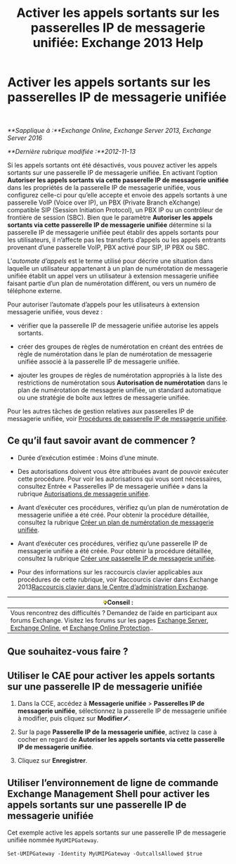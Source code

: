 ﻿---
title: 'Activer les appels sortants sur les passerelles IP de messagerie unifiée: Exchange 2013 Help'
TOCTitle: Activer les appels sortants sur les passerelles IP de messagerie unifiée
ms:assetid: c3ad8e53-d37e-499e-b1f1-defb0ba1bd12
ms:mtpsurl: https://technet.microsoft.com/fr-fr/library/JJ673562(v=EXCHG.150)
ms:contentKeyID: 50479145
ms.date: 05/23/2018
mtps_version: v=EXCHG.150
ms.translationtype: MT
---

# Activer les appels sortants sur les passerelles IP de messagerie unifiée

 

_**Sapplique à :**Exchange Online, Exchange Server 2013, Exchange Server 2016_

_**Dernière rubrique modifiée :**2012-11-13_

Si les appels sortants ont été désactivés, vous pouvez activer les appels sortants sur une passerelle IP de messagerie unifiée. En activant l’option **Autoriser les appels sortants via cette passerelle IP de messagerie unifiée** dans les propriétés de la passerelle IP de messagerie unifiée, vous configurez celle-ci pour qu’elle accepte et envoie des appels sortants à une passerelle VoIP (Voice over IP), un PBX (Private Branch eXchange) compatible SIP (Session Initiation Protocol), un PBX IP ou un contrôleur de frontière de session (SBC). Bien que le paramètre **Autoriser les appels sortants via cette passerelle IP de messagerie unifiée** détermine si la passerelle IP de messagerie unifiée peut établir des appels sortants pour les utilisateurs, il n’affecte pas les transferts d’appels ou les appels entrants provenant d’une passerelle VoIP, PBX activé pour SIP, IP PBX ou SBC.

L’*automate d’appels* est le terme utilisé pour décrire une situation dans laquelle un utilisateur appartenant à un plan de numérotation de messagerie unifiée établit un appel vers un utilisateur à extension messagerie unifiée faisant partie d’un plan de numérotation différent, ou vers un numéro de téléphone externe.

Pour autoriser l’automate d’appels pour les utilisateurs à extension messagerie unifiée, vous devez :

  - vérifier que la passerelle IP de messagerie unifiée autorise les appels sortants.

  - créer des groupes de règles de numérotation en créant des entrées de règle de numérotation dans le plan de numérotation de messagerie unifiée associé à la passerelle IP de messagerie unifiée.

  - ajouter les groupes de règles de numérotation appropriés à la liste des restrictions de numérotation sous **Autorisation de numérotation** dans le plan de numérotation de messagerie unifiée, un standard automatique ou une stratégie de boîte aux lettres de messagerie unifiée.

Pour les autres tâches de gestion relatives aux passerelles IP de messagerie unifiée, voir [Procédures de passerelle IP de messagerie unifiée](um-ip-gateway-procedures-exchange-2013-help.md).

## Ce qu’il faut savoir avant de commencer ?

  - Durée d’exécution estimée : Moins d’une minute.

  - Des autorisations doivent vous être attribuées avant de pouvoir exécuter cette procédure. Pour voir les autorisations qui vous sont nécessaires, consultez Entrée « Passerelles IP de messagerie unifiée » dans la rubrique [Autorisations de messagerie unifiée](unified-messaging-permissions-exchange-2013-help.md).

  - Avant d’exécuter ces procédures, vérifiez qu’un plan de numérotation de messagerie unifiée a été créé. Pour obtenir la procédure détaillée, consultez la rubrique [Créer un plan de numérotation de messagerie unifiée](create-a-um-dial-plan-exchange-2013-help.md).

  - Avant d’exécuter ces procédures, vérifiez qu’une passerelle IP de messagerie unifiée a été créée. Pour obtenir la procédure détaillée, consultez la rubrique [Créer une passerelle IP de messagerie unifiée](create-a-um-ip-gateway-exchange-2013-help.md).

  - Pour des informations sur les raccourcis clavier applicables aux procédures de cette rubrique, voir Raccourcis clavier dans Exchange 2013[Raccourcis clavier dans le Centre d’administration Exchange](keyboard-shortcuts-in-the-exchange-admin-center-exchange-online-protection-help.md).

<table>
<thead>
<tr class="header">
<th><img src="images/Bb125224.tip(EXCHG.150).gif" title="Conseil" alt="Conseil" />Conseil :</th>
</tr>
</thead>
<tbody>
<tr class="odd">
<td>Vous rencontrez des difficultés ? Demandez de l’aide en participant aux forums Exchange. Visitez les forums sur les pages <a href="https://go.microsoft.com/fwlink/p/?linkid=60612">Exchange Server</a>, <a href="https://go.microsoft.com/fwlink/p/?linkid=267542">Exchange Online</a>, et <a href="https://go.microsoft.com/fwlink/p/?linkid=285351">Exchange Online Protection</a>..</td>
</tr>
</tbody>
</table>


## Que souhaitez-vous faire ?

## Utiliser le CAE pour activer les appels sortants sur une passerelle IP de messagerie unifiée

1.  Dans la CCE, accédez à **Messagerie unifiée** \> **Passerelles IP de messagerie unifiée**, sélectionnez la passerelle IP de messagerie unifiée à modifier, puis cliquez sur **Modifier**![Icône Modifier](images/Bb124582.6f53ccb2-1f13-4c02-bea0-30690e6ea71d(EXCHG.150).gif "Icône Modifier").

2.  Sur la page **Passerelle IP de la messagerie unifiée**, activez la case à cocher en regard de **Autoriser les appels sortants via cette passerelle IP de messagerie unifiée**.

3.  Cliquez sur **Enregistrer**.

## Utiliser l’environnement de ligne de commande Exchange Management Shell pour activer les appels sortants sur une passerelle IP de messagerie unifiée

Cet exemple active les appels sortants sur une passerelle IP de messagerie unifiée nommée `MyUMIPGateway`.

    Set-UMIPGateway -Identity MyUMIPGateway -OutcallsAllowed $true


